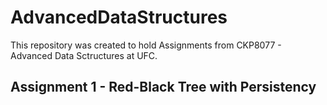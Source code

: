 # AdvancedDataStructures
This repository was created to hold Assignments from CKP8077 - Advanced Data Sctructures at UFC.

## Assignment 1 - Red-Black Tree with Persistency

